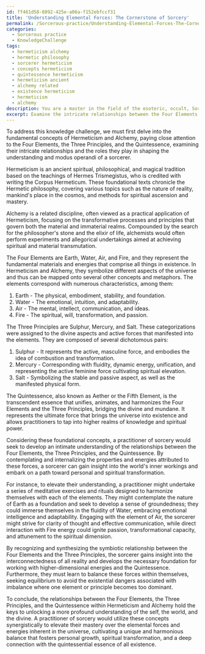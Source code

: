 ```yaml
---
id: ff461d58-8092-425e-a06a-f152ebfccf31
title: 'Understanding Elemental Forces: The Cornerstone of Sorcery'
permalink: /Sorcerous-practice/Understanding-Elemental-Forces-The-Cornerstone-of-Sorcery/
categories:
  - Sorcerous practice
  - KnowledgeChallenge
tags:
  - hermeticism alchemy
  - hermetic philosophy
  - sorcerer hermeticism
  - concepts hermeticism
  - quintessence hermeticism
  - hermeticism ancient
  - alchemy related
  - existence hermeticism
  - hermeticism
  - alchemy
description: You are a master in the field of the esoteric, occult, Sorcerous practice and Education. You are a writer of tests, challenges, textbooks and deep knowledge on Sorcerous practice for initiates and students to gain deep insights and understanding from. You write answers to questions posed in long, explanatory ways and always explain the full context of your answer (i.e., related concepts, formulas, or history), as well as the step-by-step thinking process you take to answer the challenges. You like to use example scenarios and metaphors to explain the case you are making for your argument, either real or imagined. Summarize the key themes, ideas, and conclusions at the end.
excerpt: Examine the intricate relationships between the Four Elements, the Three Principles, and the Quintessence within the context of both Hermeticism and Alchemy, then demonstrate how a practitioner of sorcery would utilize and apply these concepts synergistically to elevate their understanding and mastery of the forces and energies inherent in the world and the self.
---
```

To address this knowledge challenge, we must first delve into the fundamental concepts of Hermeticism and Alchemy, paying close attention to the Four Elements, the Three Principles, and the Quintessence, examining their intricate relationships and the roles they play in shaping the understanding and modus operandi of a sorcerer.

Hermeticism is an ancient spiritual, philosophical, and magical tradition based on the teachings of Hermes Trismegistus, who is credited with writing the Corpus Hermeticum. These foundational texts chronicle the Hermetic philosophy, covering various topics such as the nature of reality, mankind's place in the cosmos, and methods for spiritual ascension and mastery.

Alchemy is a related discipline, often viewed as a practical application of Hermeticism, focusing on the transformative processes and principles that govern both the material and immaterial realms. Compounded by the search for the philosopher's stone and the elixir of life, alchemists would often perform experiments and allegorical undertakings aimed at achieving spiritual and material transmutation.

The Four Elements are Earth, Water, Air, and Fire, and they represent the fundamental materials and energies that comprise all things in existence. In Hermeticism and Alchemy, they symbolize different aspects of the universe and thus can be mapped onto several other concepts and metaphors. The elements correspond with numerous characteristics, among them:

1. Earth - The physical, embodiment, stability, and foundation.
2. Water - The emotional, intuition, and adaptability.
3. Air - The mental, intellect, communication, and ideas.
4. Fire - The spiritual, will, transformation, and passion.

The Three Principles are Sulphur, Mercury, and Salt. These categorizations were assigned to the divine aspects and active forces that manifested into the elements. They are composed of several dichotomous pairs:

1. Sulphur - It represents the active, masculine force, and embodies the idea of combustion and transformation.
2. Mercury - Corresponding with fluidity, dynamic energy, unification, and representing the active feminine force cultivating spiritual elevation.
3. Salt - Symbolizing the stable and passive aspect, as well as the manifested physical form.

The Quintessence, also known as Aether or the Fifth Element, is the transcendent essence that unifies, animates, and harmonizes the Four Elements and the Three Principles, bridging the divine and mundane. It represents the ultimate force that brings the universe into existence and allows practitioners to tap into higher realms of knowledge and spiritual power.

Considering these foundational concepts, a practitioner of sorcery would seek to develop an intimate understanding of the relationships between the Four Elements, the Three Principles, and the Quintessence. By contemplating and internalizing the properties and energies attributed to these forces, a sorcerer can gain insight into the world's inner workings and embark on a path toward personal and spiritual transformation.

For instance, to elevate their understanding, a practitioner might undertake a series of meditative exercises and rituals designed to harmonize themselves with each of the elements. They might contemplate the nature of Earth as a foundation and seek to develop a sense of groundedness; they could immerse themselves in the fluidity of Water, embracing emotional intelligence and adaptability. Engaging with the element of Air, the sorcerer might strive for clarity of thought and effective communication, while direct interaction with Fire energy could ignite passion, transformational capacity, and attunement to the spiritual dimension.

By recognizing and synthesizing the symbiotic relationship between the Four Elements and the Three Principles, the sorcerer gains insight into the interconnectedness of all reality and develops the necessary foundation for working with higher-dimensional energies and the Quintessence. Furthermore, they must learn to balance these forces within themselves, seeking equilibrium to avoid the existential dangers associated with imbalance where one element or principle becomes too dominant.

To conclude, the relationships between the Four Elements, the Three Principles, and the Quintessence within Hermeticism and Alchemy hold the keys to unlocking a more profound understanding of the self, the world, and the divine. A practitioner of sorcery would utilize these concepts synergistically to elevate their mastery over the elemental forces and energies inherent in the universe, cultivating a unique and harmonious balance that fosters personal growth, spiritual transformation, and a deep connection with the quintessential essence of all existence.
